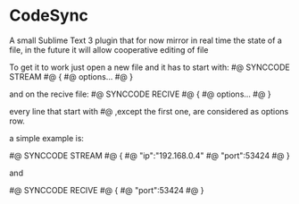 # CodeSync
A small Sublime Text 3 plugin that for now mirror in real time the state of a file, in the future it will allow cooperative editing of file

To get it to work just open a new file and it has to start with:
#@ SYNCCODE STREAM
#@ {
#@  options...
#@ }

and on the recive file:
#@ SYNCCODE RECIVE
#@ {
#@  options...
#@ }

every line that start with #@ ,except the first one, are considered as options row.

a simple example is:

#@ SYNCCODE STREAM
#@ {
#@     "ip":"192.168.0.4"
#@     "port":53424
#@ }

and

#@ SYNCCODE RECIVE
#@ {
#@     "port":53424
#@ }




